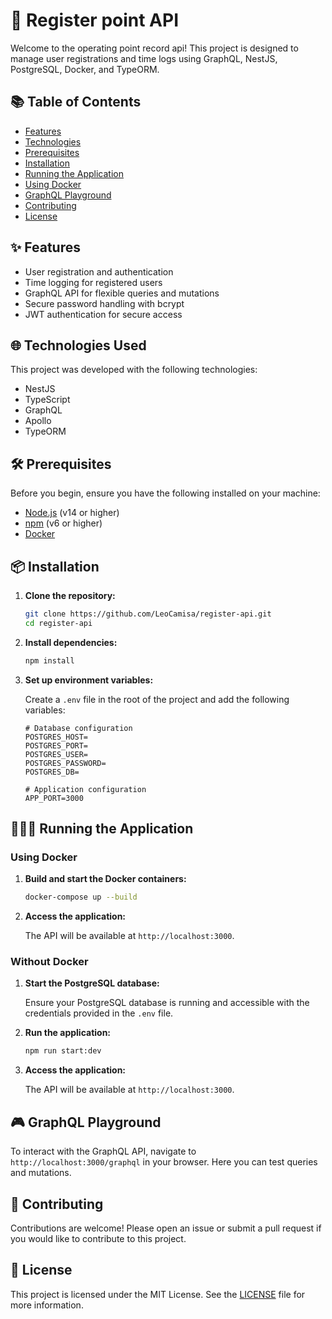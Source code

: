 # 🚀 Register point API

Welcome to the operating point record api! This project is designed to manage user registrations and time logs using GraphQL, NestJS, PostgreSQL, Docker, and TypeORM.

## 📚 Table of Contents

- [Features](#-features)
- [Technologies](#-technologies-used)
- [Prerequisites](#-prerequisites)
- [Installation](#-installation)
- [Running the Application](#-running-the-application)
- [Using Docker](#-using-docker)
- [GraphQL Playground](#-graphql-playground)
- [Contributing](#-contributing)
- [License](#-license)

## ✨ Features

- User registration and authentication
- Time logging for registered users
- GraphQL API for flexible queries and mutations
- Secure password handling with bcrypt
- JWT authentication for secure access

## 🌐 Technologies Used

This project was developed with the following technologies:

- NestJS
- TypeScript
- GraphQL
- Apollo
- TypeORM

## 🛠 Prerequisites

Before you begin, ensure you have the following installed on your machine:

- [Node.js](https://nodejs.org/) (v14 or higher)
- [npm](https://www.npmjs.com/) (v6 or higher)
- [Docker](https://www.docker.com/)

## 📦 Installation

1. **Clone the repository:**

    ```bash
    git clone https://github.com/LeoCamisa/register-api.git
    cd register-api
    ```

2. **Install dependencies:**

    ```bash
    npm install
    ```

3. **Set up environment variables:**

    Create a `.env` file in the root of the project and add the following variables:

    ```dotenv
    # Database configuration
    POSTGRES_HOST=
    POSTGRES_PORT=
    POSTGRES_USER=
    POSTGRES_PASSWORD=
    POSTGRES_DB=

    # Application configuration
    APP_PORT=3000
    ```

## 🏃🏻‍♂️ Running the Application

### Using Docker

1. **Build and start the Docker containers:**

    ```bash
    docker-compose up --build
    ```

2. **Access the application:**

    The API will be available at `http://localhost:3000`.

### Without Docker

1. **Start the PostgreSQL database:**

    Ensure your PostgreSQL database is running and accessible with the credentials provided in the `.env` file.

2. **Run the application:**

    ```bash
    npm run start:dev
    ```

3. **Access the application:**

    The API will be available at `http://localhost:3000`.

## 🎮 GraphQL Playground

To interact with the GraphQL API, navigate to `http://localhost:3000/graphql` in your browser. Here you can test queries and mutations.

## 🤝 Contributing

Contributions are welcome! Please open an issue or submit a pull request if you would like to contribute to this project.

## 📜 License

This project is licensed under the MIT License. See the [LICENSE](LICENSE) file for more information.
